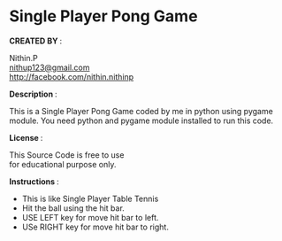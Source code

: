 
                                                                      
        
        
        
        
                  
   <h1><b>Single Player Pong Game </b></h1>                                                                     
                                                                      
 <b>CREATED BY </b>   :  
 
 Nithin.P                                          
 									              	nithup123@gmail.com                               
                    http://facebook.com/nithin.nithinp                
                         
                         
                         
                                                                      
<b> Description  </b> :  

This is a Single Player Pong Game  coded by me in python using pygame module. You need python and pygame module installed to run this code.         
       
       
                                                                      
 <b>License   </b>    : 
 
 This Source Code is free to use                   
                    for educational purpose only.                     
 
 
                                                                      
 <b>Instructions </b> :  
 <ul>
<li> This is like Single Player Table Tennis </li>          
<li> Hit the ball using the hit bar.  </li>                   
<li> USE LEFT key for move hit bar to left.  </li>            
<li>USe RIGHT key for move hit bar to right.   </li>         
 </ul>                                                                
